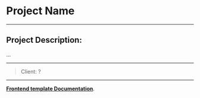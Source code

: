 # Project Name

---

## Project Description:

...

---

> Client: ?

---

**[Frontend template Documentation](doc/README.md)**.